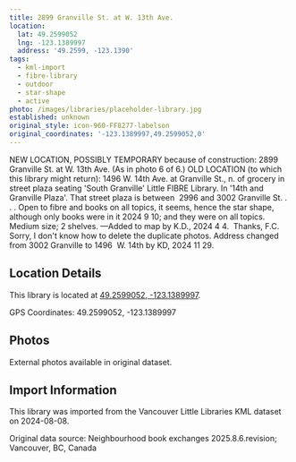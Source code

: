```yaml
---
title: 2899 Granville St. at W. 13th Ave.
location:
  lat: 49.2599052
  lng: -123.1389997
  address: '49.2599, -123.1390'
tags:
  - kml-import
  - fibre-library
  - outdoor
  - star-shape
  - active
photo: /images/libraries/placeholder-library.jpg
established: unknown
original_style: icon-960-FF8277-labelson
original_coordinates: '-123.1389997,49.2599052,0'
---
```

NEW LOCATION, POSSIBLY TEMPORARY because of construction:
2899 Granville St. at W. 13th Ave.
(As in photo 6 of 6.)
OLD LOCATION 
(to which this library might return):
1496 W. 14th Ave. at Granville St., n. of grocery in street plaza seating
'South Granville' Little FIBRE Library.
In '14th and Granville Plaza'.
That street plaza is between 
2996 and 3002 Granville St.
. . .
Open to fibre and books on all topics, it seems, hence the star shape, although only books were in it 2024 9 10; and they were on all topics.
Medium size; 2 shelves.
—Added to map by K.D., 2024 4 4.  Thanks, F.C.
Sorry, I don't know how to delete the duplicate photos.
Address changed from 3002 Granville to 
1496  W. 14th by KD, 2024 11 29.

## Location Details

This library is located at [49.2599052, -123.1389997](https://www.google.com/maps?q=49.2599052,-123.1389997).

GPS Coordinates: 49.2599052, -123.1389997

## Photos

External photos available in original dataset.

## Import Information

This library was imported from the Vancouver Little Libraries KML dataset on 2024-08-08.

Original data source: Neighbourhood book exchanges 2025.8.6.revision; Vancouver, BC, Canada
